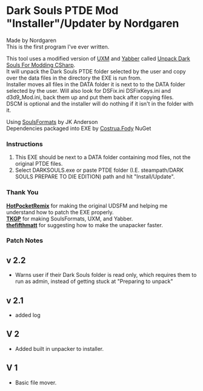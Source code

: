 # Dark Souls PTDE Mod "Installer"/Updater by Nordgaren
Made by Nordgaren  
This is the first program I've ever written.  

This tool uses a modified version of [UXM](https://github.com/JKAnderson/UXM) and [Yabber](https://github.com/JKAnderson/Yabber) called [Unpack Dark Souls For Modding CSharp](https://github.com/Nordgaren/Unpack-Dark-Souls-For-Modding-CSharp).  
It will unpack the Dark Souls PTDE folder selected by the user and copy over the data files in the directory the EXE is run from.  
Installer moves all files in the DATA folder it is next to to the DATA folder selected by the user. Will also look for DSFix.ini DSFixKeys.ini and d3d9_Mod.ini, back them up and put them back after copying files.  
DSCM is optional and the installer will do nothing if it isn't in the folder with it.  

Using [SoulsFormats](https://github.com/JKAnderson/SoulsFormats) by JK Anderson  
Dependencies packaged into EXE by [Costrua.Fody](https://www.nuget.org/packages/Costura.Fody/) NuGet

### Instructions
1) This EXE should be next to a DATA folder containing mod files, not the original PTDE files.
2) Select DARKSOULS.exe or paste PTDE folder (I.E. steampath/DARK SOULS PREPARE TO DIE EDITION) path and hit "Install/Update".

### Thank You

**[HotPocketRemix](https://github.com/HotPocketRemix)** for making the original UDSFM and helping me understand how to patch the EXE properly.  
**[TKGP](https://github.com/JKAnderson)** for making SoulsFormats, UXM, and Yabber.  
**[thefifthmatt](https://github.com/thefifthmatt)** for suggesting how to make the unapacker faster.  

### Patch Notes  
## v 2.2
* Warns user if their Dark Souls folder is read only, which requires them to run as admin, instead of getting stuck at "Preparing to unpack"
## v 2.1
* added log
## V 2
* Added built in unpacker to installer.
## V 1
* Basic file mover.


